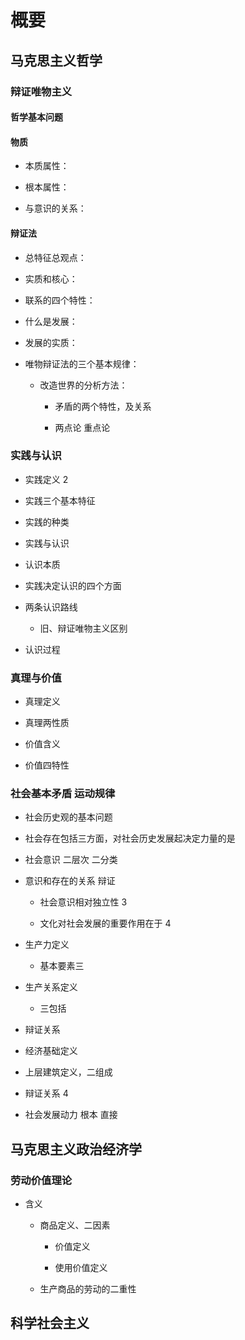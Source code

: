 # 概要

## 马克思主义哲学

### 辩证唯物主义

#### 哲学基本问题

#### 物质

* 本质属性：

* 根本属性：

* 与意识的关系：

#### 辩证法

* 总特征总观点：

* 实质和核心：

* 联系的四个特性：

* 什么是发展：

* 发展的实质：

* 唯物辩证法的三个基本规律：

    * 改造世界的分析方法：

        * 矛盾的两个特性，及关系

        * 两点论 重点论



### 实践与认识

* 实践定义 2

* 实践三个基本特征

* 实践的种类

* 实践与认识

* 认识本质

* 实践决定认识的四个方面

* 两条认识路线
    * 旧、辩证唯物主义区别

* 认识过程

### 真理与价值

* 真理定义

* 真理两性质 

* 价值含义

* 价值四特性

### 社会基本矛盾 运动规律

* 社会历史观的基本问题

* 社会存在包括三方面，对社会历史发展起决定力量的是

* 社会意识 二层次 二分类

* 意识和存在的关系 辩证

    * 社会意识相对独立性 3

    * 文化对社会发展的重要作用在于 4

* 生产力定义

    * 基本要素三

* 生产关系定义

    * 三包括

* 辩证关系

* 经济基础定义

* 上层建筑定义，二组成

* 辩证关系 4

* 社会发展动力 根本 直接


## 马克思主义政治经济学

### 劳动价值理论

* 含义

    * 商品定义、二因素

        * 价值定义

        * 使用价值定义

    * 生产商品的劳动的二重性


### 



## 科学社会主义

